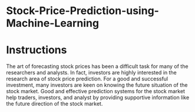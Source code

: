 # Stock-Price-Prediction-using-Machine-Learning

# Instructions
The art of forecasting stock prices has been a difficult task for many of the researchers and analysts. In fact, investors are highly interested in the research area of stock price prediction. For a good and successful investment, many investors are keen on knowing the future situation of the stock market. Good and effective prediction systems for the stock market help traders, investors, and analyst by providing supportive information like the future direction of the stock market.
